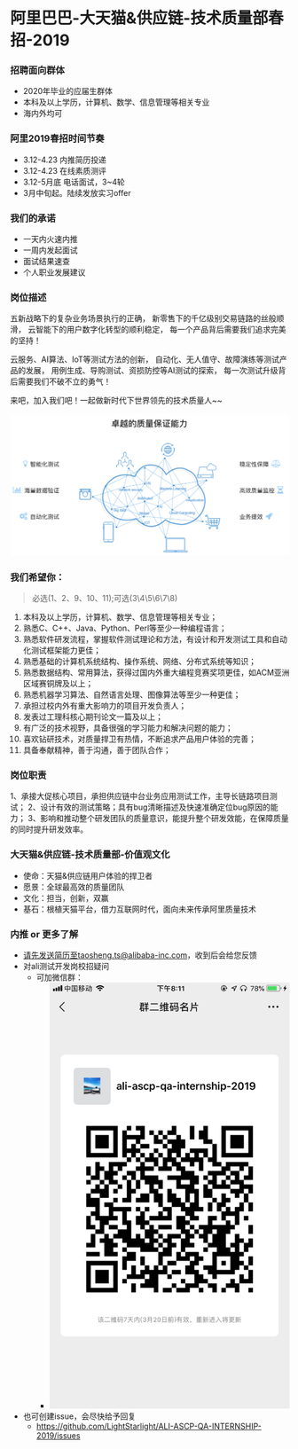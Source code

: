 # 阿里巴巴-大天猫&供应链-技术质量部春招-2019

### 招聘面向群体
+ 2020年毕业的应届生群体
+ 本科及以上学历，计算机、数学、信息管理等相关专业
+ 海内外均可

### 阿里2019春招时间节奏
+ 3.12-4.23 内推简历投递
+ 3.12-4.23 在线素质测评
+ 3.12-5月底 电话面试，3~4轮
+ 3月中旬起。陆续发放实习offer

### 我们的承诺
+ 一天内火速内推
+ 一周内发起面试
+ 面试结果速查
+ 个人职业发展建议

### 岗位描述

五新战略下的复杂业务场景执行的正确， 
新零售下的千亿级别交易链路的丝般顺滑， 
云智能下的用户数字化转型的顺利稳定， 
每一个产品背后需要我们追求完美的坚持！ 

云服务、AI算法、IoT等测试方法的创新， 
自动化、无人值守、故障演练等测试产品的发展， 
用例生成、导购测试、资损防控等AI测试的探索， 
每一次测试升级背后需要我们不破不立的勇气！ 

来吧，加入我们吧！一起做新时代下世界领先的技术质量人~~

![tmqa](https://raw.githubusercontent.com/LightStarlight/ALI-ASCP-QA-INTERNSHIP-2019/master/img/tmqa.png)

### 我们希望你：
> 必选(1、2、9、10、11);可选(3\4\5\6\7\8)
1. 本科及以上学历，计算机、数学、信息管理等相关专业；
2. 熟悉C、C++、Java、Python、Perl等至少一种编程语言；
3. 熟悉软件研发流程，掌握软件测试理论和方法，有设计和开发测试工具和自动化测试框架能力更佳；
4. 熟悉基础的计算机系统结构、操作系统、网络、分布式系统等知识；
5. 熟悉数据结构、常用算法，获得过国内外重大编程竞赛奖项更佳，如ACM亚洲区域赛铜牌及以上；
6. 熟悉机器学习算法、自然语言处理、图像算法等至少一种更佳；
7. 承担过校内外有重大影响力的项目开发负责人；
8. 发表过工理科核心期刊论文一篇及以上；
9. 有广泛的技术视野，具备很强的学习能力和解决问题的能力；
10. 喜欢钻研技术，对质量捍卫有热情，不断追求产品用户体验的完善；
11. 具备奉献精神，善于沟通，善于团队合作；

### 岗位职责
1、承接大促核心项目，承担供应链中台业务应用测试工作，主导长链路项目测试；
2、设计有效的测试策略；具有bug清晰描述及快速准确定位bug原因的能力； 
3、影响和推动整个研发团队的质量意识，能提升整个研发效能，在保障质量的同时提升研发效率。

### 大天猫&供应链-技术质量部-价值观文化
+ 使命：天猫&供应链用户体验的捍卫者
+ 愿景：全球最高效的质量团队
+ 文化：担当，创新，双赢
+ 基石：根植天猫平台，借力互联网时代，面向未来传承阿里质量技术

### 内推 or 更多了解
+ 请先发送简历至taosheng.ts@alibaba-inc.com，收到后会给您反馈
+ 对ali测试开发岗校招疑问
    * 可加微信群：
        - ![wx](https://raw.githubusercontent.com/LightStarlight/ALI-ASCP-QA-INTERNSHIP-2019/master/img/wx.PNG)
+ 也可创建issue，会尽快给予回复
    * https://github.com/LightStarlight/ALI-ASCP-QA-INTERNSHIP-2019/issues
